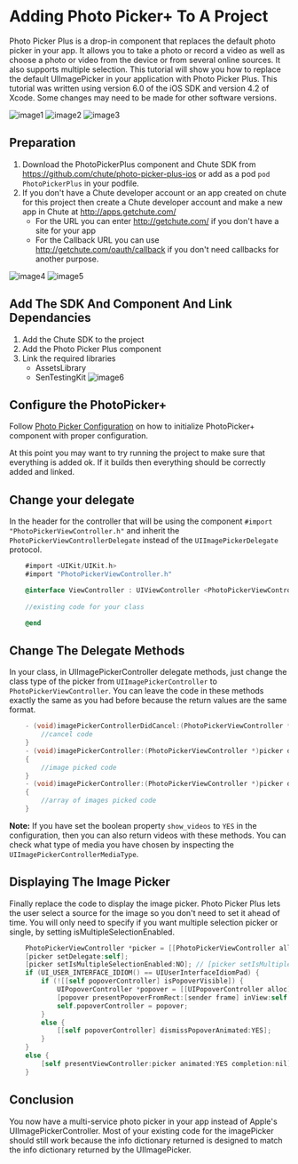 Adding Photo Picker+ To A Project
=================================

Photo Picker Plus is a drop-in component that replaces the default photo picker in your app.  It allows you to take a photo or record a video as well as choose a photo or video from the device or from several online sources. It also supports multiple selection. This tutorial will show you how to replace the default UIImagePicker in your application with Photo Picker Plus.  This tutorial was written using version 6.0 of the iOS SDK and version 4.2 of Xcode.  Some changes may need to be made for other software versions.

![image1](/screenshots/screen1.png)
![image2](/screenshots/screen2.png)
![image3](/screenshots/screen3.png)

Preparation
-----------
1.  Download the PhotoPickerPlus component and Chute SDK from https://github.com/chute/photo-picker-plus-ios or add as a pod `pod PhotoPickerPlus` in your podfile.
2.  If you don't have a Chute developer account or an app created on chute for this project then create a Chute developer account and make a new app in Chute at http://apps.getchute.com/
	*  For the URL you can enter http://getchute.com/ if you don't have a site for your app
	*  For the Callback URL you can use http://getchute.com/oauth/callback if you don't need callbacks for another purpose.

![image4](/screenshots/1.png)
![image5](/screenshots/2.png)

Add The SDK And Component And Link Dependancies
-----------------------------------------------
1. Add the Chute SDK to the project
2. Add the Photo Picker Plus component
3. Link the required libraries
     *  AssetsLibrary
	 *  SenTestingKit
![image6](/screenshots/3.png)


Configure the PhotoPicker+
------------------------------
Follow [Photo Picker Configuration](PhotoPickerConfiguration.md) on how to initialize PhotoPicker+ component with proper configuration.

At this point you may want to try running the project to make sure that everything is added ok.  If it builds then everything should be correctly added and linked.

Change your delegate
--------------------
In the header for the controller that will be using the component `#import "PhotoPickerViewController.h"` and inherit the `PhotoPickerViewControllerDelegate` instead of the `UIImagePickerDelegate` protocol.

```objective-c
	#import <UIKit/UIKit.h>
	#import "PhotoPickerViewController.h"

	@interface ViewController : UIViewController <PhotoPickerViewControllerDelegate>
	
	//existing code for your class

	@end
```

Change The Delegate Methods
---------------------------
In your class, in UIImagePickerController delegate methods, just change the class type of the picker from  `UIImagePickerController` to `PhotoPickerViewController`.  You can leave the code in these methods exactly the same as you had before because the return values are the same format.

```objective-c
	- (void)imagePickerControllerDidCancel:(PhotoPickerViewController *)picker{
	    //cancel code
	}
	- (void)imagePickerController:(PhotoPickerViewController *)picker didFinishPickingMediaWithInfo:(NSDictionary *)info
	{
   		//image picked code
	}
	- (void)imagePickerController:(PhotoPickerViewController *)picker didFinishPickingArrayOfMediaWithInfo:(NSArray *)info
	{
    	//array of images picked code
	}

```
**Note:** If you have set the boolean property `show_videos` to `YES` in the configuration, then you can also return videos with these methods. You can check what type of media you have chosen by inspecting the `UIImagePickerControllerMediaType`.

Displaying The Image Picker
---------------------------
Finally replace the code to display the image picker.  Photo Picker Plus lets the user select a source for the image so you don't need to set it ahead of time. You will only need to specify if you want multiple selection picker or single, by setting isMultipleSelectionEnabled. 

```objective-c
	PhotoPickerViewController *picker = [[PhotoPickerViewController alloc ] initWithTitle:@"Select Photo"];
    [picker setDelegate:self];
    [picker setIsMultipleSelectionEnabled:NO]; // [picker setIsMultipleSelectionEnabled:YES] - for multiple choice.
    if (UI_USER_INTERFACE_IDIOM() == UIUserInterfaceIdiomPad) {
        if (![[self popoverController] isPopoverVisible]) {
            UIPopoverController *popover = [[UIPopoverController alloc] initWithContentViewController:picker];
            [popover presentPopoverFromRect:[sender frame] inView:self.view permittedArrowDirections:UIPopoverArrowDirectionAny animated:YES];
            self.popoverController = popover;
        }
        else {
            [[self popoverController] dismissPopoverAnimated:YES];
        }
    }
    else {
        [self presentViewController:picker animated:YES completion:nil];
    }
```

Conclusion
----------
You now have a multi-service photo picker in your app instead of Apple's UIImagePickerController.  Most of your existing code for the imagePicker should still work because the info dictionary returned is designed to match the info dictionary returned by the UIImagePicker.
